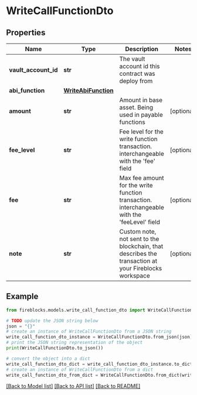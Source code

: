 # WriteCallFunctionDto


## Properties

Name | Type | Description | Notes
------------ | ------------- | ------------- | -------------
**vault_account_id** | **str** | The vault account id this contract was deploy from | 
**abi_function** | [**WriteAbiFunction**](WriteAbiFunction.md) |  | 
**amount** | **str** | Amount in base asset. Being used in payable functions | [optional] 
**fee_level** | **str** | Fee level for the write function transaction. interchangeable with the &#39;fee&#39; field | [optional] 
**fee** | **str** | Max fee amount for the write function transaction. interchangeable with the &#39;feeLevel&#39; field | [optional] 
**note** | **str** | Custom note, not sent to the blockchain, that describes the transaction at your Fireblocks workspace | [optional] 

## Example

```python
from fireblocks.models.write_call_function_dto import WriteCallFunctionDto

# TODO update the JSON string below
json = "{}"
# create an instance of WriteCallFunctionDto from a JSON string
write_call_function_dto_instance = WriteCallFunctionDto.from_json(json)
# print the JSON string representation of the object
print(WriteCallFunctionDto.to_json())

# convert the object into a dict
write_call_function_dto_dict = write_call_function_dto_instance.to_dict()
# create an instance of WriteCallFunctionDto from a dict
write_call_function_dto_from_dict = WriteCallFunctionDto.from_dict(write_call_function_dto_dict)
```
[[Back to Model list]](../README.md#documentation-for-models) [[Back to API list]](../README.md#documentation-for-api-endpoints) [[Back to README]](../README.md)



